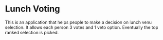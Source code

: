 Lunch Voting
============

This is an application that helps people to make a decision on lunch venu selection. It allows each person 3 votes and 1 veto option. Eventually the top ranked selection is picked. 